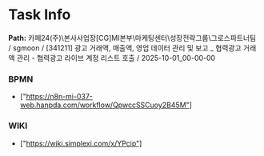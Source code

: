 # Task Info

**Path:** 카페24(주)\본사사업장\[CG]MI본부\마케팅센터\성장전략그룹\그로스파트너팀 / sgmoon / [341211] 광고 거래액, 매출액, 영업 데이터 관리 및 보고 _ 협력광고 거래액 관리 - 협력광고 라이브 계정 리스트 호출 / 2025-10-01_00-00-00

### BPMN
- ["https://n8n-mi-037-web.hanpda.com/workflow/QpwccSSCuoy2B45M"]

### WIKI
- ["https://wiki.simplexi.com/x/YPcip"]

